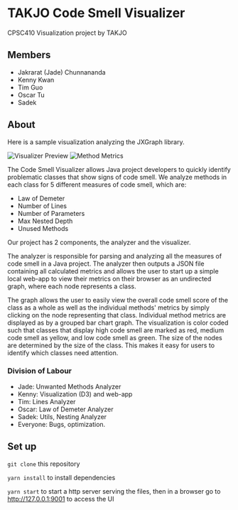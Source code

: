 # TAKJO Code Smell Visualizer

CPSC410 Visualization project by TAKJO

## Members
- Jakrarat (Jade) Chunnananda
- Kenny Kwan
- Tim Guo
- Oscar Tu
- Sadek

## About
Here is a sample visualization analyzing the JXGraph library. 

![Visualizer Preview](https://i.imgur.com/zLvyqmU.png)
![Method Metrics](https://imgur.com/eMnE5Is.png)

The Code Smell Visualizer allows Java project developers to quickly identify problematic classes that show signs of code smell. We analyze methods in each class for 5 different measures of code smell, which are:
* Law of Demeter
* Number of Lines
* Number of Parameters 
* Max Nested Depth
* Unused Methods

Our project has 2 components, the analyzer and the visualizer.

The analyzer is responsible for parsing and analyzing all the measures of code smell in a Java project. The analyzer then outputs a JSON file containing all calculated metrics and allows the user to start up a simple local web-app to view their metrics on their browser as an undirected graph, where each node represents a class. 

The graph allows the user to easily view the overall code smell score of the class as a whole as well as the individual methods' metrics by simply clicking on the node representing that class. Individual method metrics are displayed as by a grouped bar chart graph. The visualization is color coded such that classes that display high code smell are marked as red, medium code smell as yellow, and low code smell as green. The size of the nodes are determined by the size of the class. This makes it easy for users to identify which classes need attention. 

### Division of Labour
* Jade: Unwanted Methods Analyzer
* Kenny: Visualization (D3) and web-app
* Tim: Lines Analyzer
* Oscar: Law of Demeter Analyzer
* Sadek: Utils, Nesting Analyzer
* Everyone: Bugs, optimization.

## Set up
`git clone` this repository

`yarn install` to install dependencies

`yarn start` to start a http server serving the files, then in a browser go to http://127.0.0.1:9001 to access the UI

